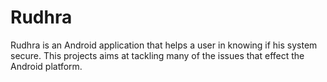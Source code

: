 # Rudhra
Rudhra is an Android application that helps a user in knowing if his system secure. This projects aims at tackling many of the issues that effect the Android platform.
